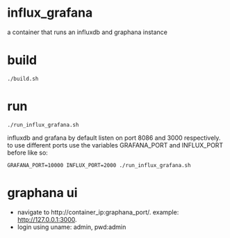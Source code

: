 # influx_grafana
a container that runs an influxdb and graphana instance

# build
```
./build.sh
```

# run
```
./run_influx_grafana.sh
```

influxdb and grafana by default listen on port 8086 and 3000 respectively. to use different ports use the variables GRAFANA_PORT and INFLUX_PORT before like so:
```
GRAFANA_PORT=10000 INFLUX_PORT=2000 ./run_influx_grafana.sh
```

# graphana ui
- navigate to http://container_ip:graphana_port/. example: http://127.0.0.1:3000.
- login using uname: admin, pwd:admin


